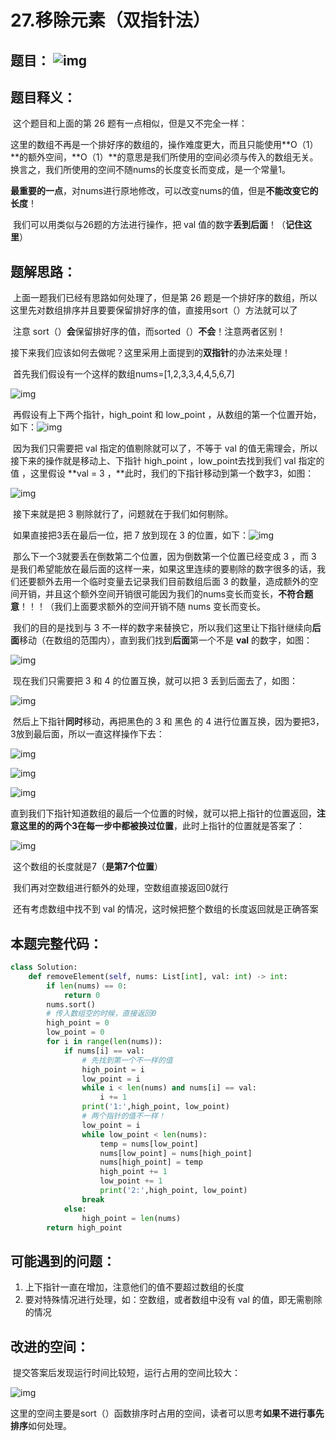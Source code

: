 # 27.移除元素（双指针法）

## 题目： ![img](https://i-blog.csdnimg.cn/blog_migrate/fbd1a18c30a48e0b6715b73a12051381.png)

##  题目释义：

​    这个题目和上面的第 26 题有一点相似，但是又不完全一样：

​    这里的数组不再是一个排好序的数组的，操作难度更大，而且只能使用**O（1）**的额外空间，**O（1）**的意思是我们所使用的空间必须与传入的数组无关。换言之，我们所使用的空间不随nums的长度变长而变成，是一个常量1。

​    **最重要的一点**，对nums进行原地修改，可以改变nums的值，但是**不能改变它的长度**！

​    我们可以用类似与26题的方法进行操作，把 val 值的数字**丢到后面**！（**记住这里**）

## **题解思路：**

​    上面一题我们已经有思路如何处理了，但是第 26 题是一个排好序的数组，所以这里先对数组排序并且要要保留排好序的值，直接用sort（）方法就可以了

​    注意 sort（）**会**保留排好序的值，而sorted（）**不会**！注意两者区别！

​    接下来我们应该如何去做呢？这里采用上面提到的**双指针**的办法来处理！

​    首先我们假设有一个这样的数组nums=[1,2,3,3,4,4,5,6,7]

![img](https://i-blog.csdnimg.cn/blog_migrate/51779a084f2b23b051daf1cdf77dcefa.png)

​     再假设有上下两个指针，high_point 和 low_point ，从数组的第一个位置开始，如下：![img](https://i-blog.csdnimg.cn/blog_migrate/2214a56d7a896ded1b9657fe3f7bc46a.png)

​    因为我们只需要把 val 指定的值剔除就可以了，不等于 val 的值无需理会，所以接下来的操作就是移动上、下指针 high_point ，low_point去找到我们 val 指定的值 ，这里假设 **val = 3 ，**此时，我们的下指针移动到第一个数字3，如图：

![img](https://i-blog.csdnimg.cn/blog_migrate/34ad0995bb3ca05043fb82232ddf8b31.png)

​     接下来就是把 3 剔除就行了，问题就在于我们如何剔除。

​    如果直接把3丢在最后一位，把 7 放到现在 3 的位置，如下：![img](https://i-blog.csdnimg.cn/blog_migrate/48b918d698229bc845bb1fe02779e0e5.png)

​    那么下一个3就要丢在倒数第二个位置，因为倒数第一个位置已经变成 3 ，而 3 是我们希望能放在最后面的这样一来，如果这里连续的要剔除的数字很多的话，我们还要额外去用一个临时变量去记录我们目前数组后面 3 的数量，造成额外的空间开销，并且这个额外空间开销很可能因为我们的nums变长而变长，**不符合题意**！！！（我们上面要求额外的空间开销不随 nums 变长而变长。

​    我们的目的是找到与 3 不一样的数字来替换它，所以我们这里让下指针继续向**后面**移动（在数组的范围内），直到我们找到**后面**第一个不是 **val** 的数字，如图：

![img](https://i-blog.csdnimg.cn/blog_migrate/7b3505d14332f143dafaa95932f6a56b.png)

​    现在我们只需要把 3 和 4 的位置互换，就可以把 3 丢到后面去了，如图：

![img](https://i-blog.csdnimg.cn/blog_migrate/5e4fe22a3551954ab75e0c6a2473c4f1.png)

​     然后上下指针**同时**移动，再把黑色的 3 和 黑色 的 4 进行位置互换，因为要把3，3放到最后面，所以一直这样操作下去：

![img](https://i-blog.csdnimg.cn/blog_migrate/7afae9190984ce3231cd50dc7095bf47.png)

![img](https://i-blog.csdnimg.cn/blog_migrate/643af440d3db1d857c7ada91ab0dc2bb.png)

![img](https://i-blog.csdnimg.cn/blog_migrate/b7c840eb4ba0cce49b928e4de4144cce.png)

​     直到我们下指针知道数组的最后一个位置的时候，就可以把上指针的位置返回，**注意这里的的两个3在每一步中都被换过位置**，此时上指针的位置就是答案了：

![img](https://i-blog.csdnimg.cn/blog_migrate/3ba8f759466733a608ba842820bfb6e6.png)

​    这个数组的长度就是7（**是第7个位置**）

​    我们再对空数组进行额外的处理，空数组直接返回0就行

​    还有考虑数组中找不到 val 的情况，这时候把整个数组的长度返回就是正确答案

## 本题完整代码：

```python
class Solution:
    def removeElement(self, nums: List[int], val: int) -> int:
        if len(nums) == 0:
            return 0
        nums.sort()
        # 传入数组空的时候，直接返回0
        high_point = 0
        low_point = 0
        for i in range(len(nums)):
            if nums[i] == val:
                # 先找到第一个不一样的值
                high_point = i
                low_point = i
                while i < len(nums) and nums[i] == val:
                    i += 1
                print('1:',high_point, low_point)
                # 两个指针的值不一样！
                low_point = i
                while low_point < len(nums):
                    temp = nums[low_point]
                    nums[low_point] = nums[high_point]
                    nums[high_point] = temp
                    high_point += 1
                    low_point += 1
                    print('2:',high_point, low_point)
                break
            else:
                high_point = len(nums)
        return high_point
```


## 可能遇到的问题：

1. 上下指针一直在增加，注意他们的值不要超过数组的长度
2. 要对特殊情况进行处理，如：空数组，或者数组中没有 val 的值，即无需剔除的情况

## 改进的空间：

​    提交答案后发现运行时间比较短，运行占用的空间比较大：

![img](https://i-blog.csdnimg.cn/blog_migrate/408722293a4c81a25e06e55433d4f770.png)

​    这里的空间主要是sort（）函数排序时占用的空间，读者可以思考**如果不进行事先排序**如何处理。